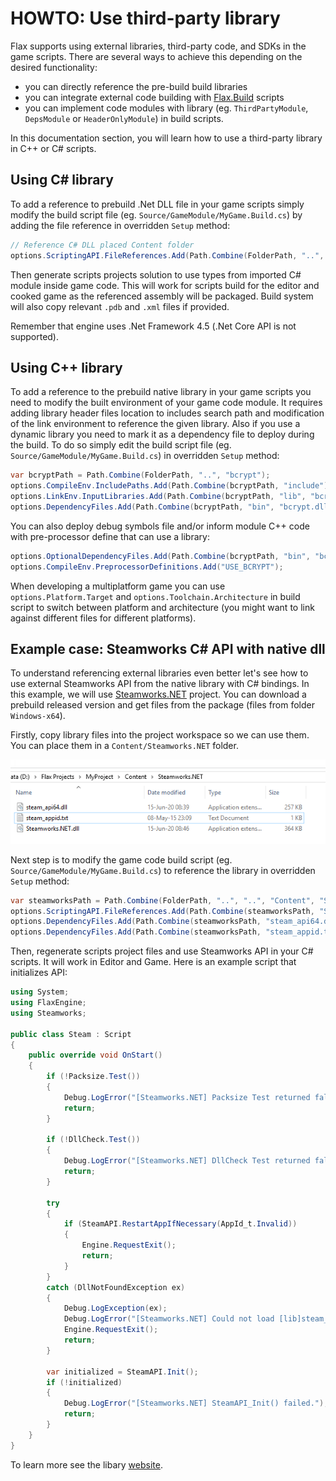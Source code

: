 # HOWTO: Use third-party library

Flax supports using external libraries, third-party code, and SDKs in the game scripts. There are several ways to achieve this depending on the desired functionality:
* you can directly reference the pre-build build libraries
* you can integrate external code building with [Flax.Build](../../editor/flax-build/index.md) scripts
* you can implement code modules with library (eg. `ThirdPartyModule`, `DepsModule` or `HeaderOnlyModule`) in build scripts.

In this documentation section, you will learn how to use a third-party library in C++ or C# scripts.

## Using C# library

To add a reference to prebuild .Net DLL file in your game scripts simply modify the build script file (eg. `Source/GameModule/MyGame.Build.cs`) by adding the file reference in overridden `Setup` method:

```cs
// Reference C# DLL placed Content folder
options.ScriptingAPI.FileReferences.Add(Path.Combine(FolderPath, "..", "..", "Content", "JetBrains.Annotations.dll"));
```

Then generate scripts projects solution to use types from imported C# module inside game code.
This will work for scripts build for the editor and cooked game as the referenced assembly will be packaged. Build system will also copy relevant `.pdb` and `.xml` files if provided.

Remember that engine uses .Net Framework 4.5 (.Net Core API is not supported).

## Using C++ library

To add a reference to the prebuild native library in your game scripts you need to modify the built environment of your game code module. It requires adding library header files location to includes search path and modification of the link environment to reference the given library. Also if you use a dynamic library you need to mark it as a dependency file to deploy during the build. To do so simply edit the build script file (eg. `Source/GameModule/MyGame.Build.cs`) in overridden `Setup` method:

```cs
var bcryptPath = Path.Combine(FolderPath, "..", "bcrypt");
options.CompileEnv.IncludePaths.Add(Path.Combine(bcryptPath, "include"));
options.LinkEnv.InputLibraries.Add(Path.Combine(bcryptPath, "lib", "bcrypt.lib"));
options.DependencyFiles.Add(Path.Combine(bcryptPath, "bin", "bcrypt.dll"));
```

You can also deploy debug symbols file and/or inform module C++ code with pre-processor define that can use a library:

```cs
options.OptionalDependencyFiles.Add(Path.Combine(bcryptPath, "bin", "bcrypt.pdb"));
options.CompileEnv.PreprocessorDefinitions.Add("USE_BCRYPT");
```

When developing a multiplatform game you can use `options.Platform.Target` and `options.Toolchain.Architecture` in build script to switch between platform and architecture (you might want to link against different files for different platforms).

## Example case: Steamworks C# API with native dll

To understand referencing external libraries even better let's see how to use external Steamworks API from the native library with C# bindings. In this example, we will use [Steamworks.NET](https://github.com/rlabrecque/Steamworks.NET) project. You can download a prebuild released version and get files from the package (files from folder `Windows-x64`).

Firstly, copy library files into the project workspace so we can use them. You can place them in a `Content/Steamworks.NET` folder.

![ThirdParty Library Code Use Example](media/steamworks-files.png)

Next step is to modify the game code build script (eg. `Source/GameModule/MyGame.Build.cs`) to reference the library in overridden `Setup` method:

```cs
var steamworksPath = Path.Combine(FolderPath, "..", "..", "Content", "Steamworks.NET");
options.ScriptingAPI.FileReferences.Add(Path.Combine(steamworksPath, "Steamworks.NET.dll"));
options.DependencyFiles.Add(Path.Combine(steamworksPath, "steam_api64.dll"));
options.DependencyFiles.Add(Path.Combine(steamworksPath, "steam_appid.txt"));
```

Then, regenerate scripts project files and use Steamworks API in your C# scripts. It will work in Editor and Game.
Here is an example script that initializes API:

```cs
using System;
using FlaxEngine;
using Steamworks;

public class Steam : Script
{
    public override void OnStart()
    {
        if (!Packsize.Test())
        {
            Debug.LogError("[Steamworks.NET] Packsize Test returned false, the wrong version of Steamworks.NET is being run in this platform.");
            return;
        }

        if (!DllCheck.Test())
        {
            Debug.LogError("[Steamworks.NET] DllCheck Test returned false, One or more of the Steamworks binaries seems to be the wrong version.");
            return;
        }

        try
        {
            if (SteamAPI.RestartAppIfNecessary(AppId_t.Invalid))
            {
                Engine.RequestExit();
                return;
            }
        }
        catch (DllNotFoundException ex)
        {
            Debug.LogException(ex);
            Debug.LogError("[Steamworks.NET] Could not load [lib]steam_api.dll/so/dylib. It's likely not in the correct location.");
            Engine.RequestExit();
            return;
        }

        var initialized = SteamAPI.Init();
        if (!initialized)
        {
            Debug.LogError("[Steamworks.NET] SteamAPI_Init() failed.");
            return;
        }
    }
}
```

To learn more see the libary [website](https://github.com/rlabrecque/Steamworks.NET).
